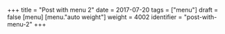 +++
title = "Post with menu 2"
date = 2017-07-20
tags = ["menu"]
draft = false
[menu]
  [menu."auto weight"]
    weight = 4002
    identifier = "post-with-menu-2"
+++
